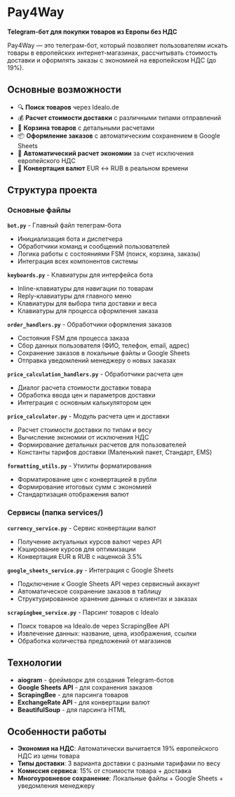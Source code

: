 # Pay4Way

**Telegram-бот для покупки товаров из Европы без НДС**

Pay4Way — это телеграм-бот, который позволяет пользователям искать товары в европейских интернет-магазинах, рассчитывать стоимость доставки и оформлять заказы с экономией на европейском НДС (до 19%).

## Основные возможности

- 🔍 **Поиск товаров** через Idealo.de
- 💰 **Расчет стоимости доставки** с различными типами отправлений
- 🛒 **Корзина товаров** с детальными расчетами
- 📦 **Оформление заказов** с автоматическим сохранением в Google Sheets
- 💸 **Автоматический расчет экономии** за счет исключения европейского НДС
- 💱 **Конвертация валют** EUR ↔ RUB в реальном времени

## Структура проекта

### Основные файлы

**`bot.py`** - Главный файл телеграм-бота
- Инициализация бота и диспетчера
- Обработчики команд и сообщений пользователей
- Логика работы с состояниями FSM (поиск, корзина, заказы)
- Интеграция всех компонентов системы

**`keyboards.py`** - Клавиатуры для интерфейса бота
- Inline-клавиатуры для навигации по товарам
- Reply-клавиатуры для главного меню
- Клавиатуры для выбора типа доставки и веса
- Клавиатуры для процесса оформления заказа

**`order_handlers.py`** - Обработчики оформления заказов
- Состояния FSM для процесса заказа
- Сбор данных пользователя (ФИО, телефон, email, адрес)
- Сохранение заказов в локальные файлы и Google Sheets
- Отправка уведомлений менеджеру о новых заказах

**`price_calculation_handlers.py`** - Обработчики расчета цен
- Диалог расчета стоимости доставки товара
- Обработка ввода цен и параметров доставки
- Интеграция с основным калькулятором цен

**`price_calculator.py`** - Модуль расчета цен и доставки
- Расчет стоимости доставки по типам и весу
- Вычисление экономии от исключения НДС
- Формирование детальных расчетов для пользователей
- Константы тарифов доставки (Маленький пакет, Стандарт, EMS)

**`formatting_utils.py`** - Утилиты форматирования
- Форматирование цен с конвертацией в рубли
- Формирование итоговых сумм с экономией
- Стандартизация отображения валют

### Сервисы (папка services/)

**`currency_service.py`** - Сервис конвертации валют
- Получение актуальных курсов валют через API
- Кэширование курсов для оптимизации
- Конвертация EUR в RUB с наценкой 3.5%

**`google_sheets_service.py`** - Интеграция с Google Sheets
- Подключение к Google Sheets API через сервисный аккаунт
- Автоматическое сохранение заказов в таблицу
- Структурированное хранение данных о клиентах и заказах

**`scrapingbee_service.py`** - Парсинг товаров с Idealo
- Поиск товаров на Idealo.de через ScrapingBee API
- Извлечение данных: название, цена, изображения, ссылки
- Обработка количества предложений от магазинов

## Технологии

- **aiogram** - фреймворк для создания Telegram-ботов
- **Google Sheets API** - для сохранения заказов
- **ScrapingBee** - для парсинга товаров
- **ExchangeRate API** - для конвертации валют
- **BeautifulSoup** - для парсинга HTML

## Особенности работы

- **Экономия на НДС**: Автоматически вычитается 19% европейского НДС из цены товара
- **Типы доставки**: 3 варианта доставки с разными тарифами по весу
- **Комиссия сервиса**: 15% от стоимости товара + доставка
- **Многоуровневое сохранение**: Локальные файлы + Google Sheets + уведомления менеджеру

